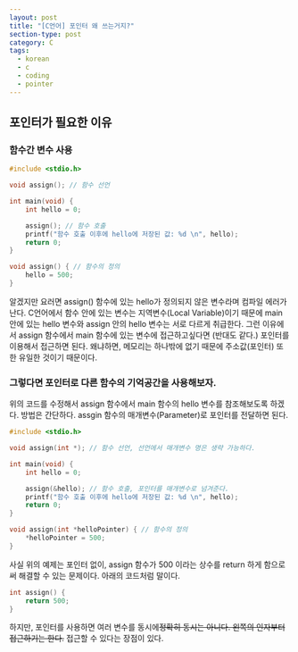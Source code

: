```yaml
---
layout: post
title: "[C언어] 포인터 왜 쓰는거지?"
section-type: post
category: C
tags:
  - korean
  - c
  - coding
  - pointer
---
```


## 포인터가 필요한 이유

### 함수간 변수 사용

```c
#include <stdio.h>

void assign(); // 함수 선언

int main(void) {
    int hello = 0;

    assign(); // 함수 호출
    printf("함수 호출 이후에 hello에 저장된 값: %d \n", hello);
    return 0;
}

void assign() { // 함수의 정의
    hello = 500;
}
```

알겠지만 요러면 assign() 함수에 있는 hello가 정의되지 않은 변수라며 컴파일 에러가 난다. C언어에서 함수 안에 있는 변수는 지역변수(Local Variable)이기 때문에 main 안에 있는 hello 변수와 assign 안의 hello 변수는 서로 다르게 취급한다. 그런 이유에서 assign 함수에서 main 함수에 있는 변수에 접근하고싶다면 (반대도 같다.) 포인터를 이용해서 접근하면 된다. 왜냐하면, 메모리는 하나밖에 없기 때문에 주소값(포인터) 또한 유일한 것이기 때문이다.

### 그렇다면 포인터로 다른 함수의 기억공간을 사용해보자.

위의 코드를 수정해서 assign 함수에서 main 함수의 hello 변수를 참조해보도록 하겠다. 방법은 간단하다. assgin 함수의 매개변수(Parameter)로 포인터를 전달하면 된다.

```c
#include <stdio.h>

void assign(int *); // 함수 선언, 선언에서 매개변수 명은 생략 가능하다.

int main(void) {
    int hello = 0;

    assign(&hello); // 함수 호출, 포인터를 매개변수로 넘겨준다.
    printf("함수 호출 이후에 hello에 저장된 값: %d \n", hello);
    return 0;
}

void assign(int *helloPointer) { // 함수의 정의
    *helloPointer = 500;
}
```

사실 위의 예제는 포인터 없이, assign 함수가 500 이라는 상수를 return 하게 함으로써 해결할 수 있는 문제이다. 아래의 코드처럼 말이다.

```c
int assign() {
    return 500;
}
```

하지만, 포인터를 사용하면 여러 변수를 동시에~~정확히 동시는 아니다. 왼쪽의 인자부터 접근하기는 한다.~~ 접근할 수 있다는 장점이 있다.
